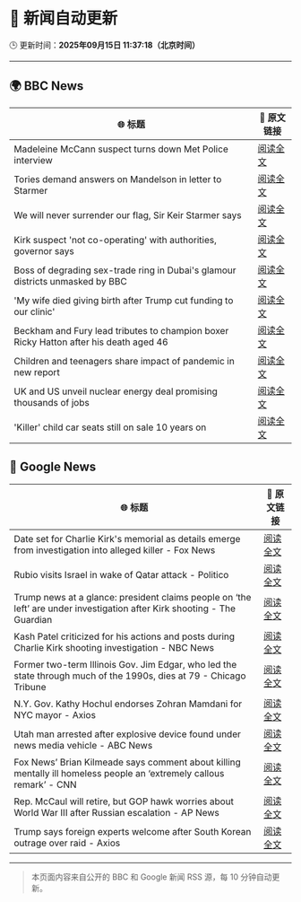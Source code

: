 # 🧠 新闻自动更新

🕒 更新时间：**2025年09月15日 11:37:18（北京时间）**

---

## 🌍 BBC News

| 🌐 标题 | 🔗 原文链接 |
|--------|-------------|
| Madeleine McCann suspect turns down Met Police interview | [阅读全文](https://www.bbc.com/news/articles/cr5qd18y8j5o?at_medium=RSS&at_campaign=rss) |
| Tories demand answers on Mandelson in letter to Starmer | [阅读全文](https://www.bbc.com/news/articles/ce32qepq12qo?at_medium=RSS&at_campaign=rss) |
| We will never surrender our flag, Sir Keir Starmer says | [阅读全文](https://www.bbc.com/news/articles/c3vz91x5ynzo?at_medium=RSS&at_campaign=rss) |
| Kirk suspect 'not co-operating' with authorities, governor says | [阅读全文](https://www.bbc.com/news/articles/c4gvrw2pgedo?at_medium=RSS&at_campaign=rss) |
| Boss of degrading sex-trade ring in Dubai's glamour districts unmasked by BBC | [阅读全文](https://www.bbc.com/news/articles/cx2r9y3kxy9o?at_medium=RSS&at_campaign=rss) |
| 'My wife died giving birth after Trump cut funding to our clinic' | [阅读全文](https://www.bbc.com/news/articles/ckgqdneev1no?at_medium=RSS&at_campaign=rss) |
| Beckham and Fury lead tributes to champion boxer Ricky Hatton after his death aged 46 | [阅读全文](https://www.bbc.com/sport/boxing/articles/cd0724eg90ko?at_medium=RSS&at_campaign=rss) |
| Children and teenagers share impact of pandemic in new report | [阅读全文](https://www.bbc.com/news/articles/cx2jll1wx4ko?at_medium=RSS&at_campaign=rss) |
| UK and US unveil nuclear energy deal promising thousands of jobs | [阅读全文](https://www.bbc.com/news/articles/ckgzevzwxwro?at_medium=RSS&at_campaign=rss) |
| 'Killer' child car seats still on sale 10 years on | [阅读全文](https://www.bbc.com/news/articles/c8643d1p85zo?at_medium=RSS&at_campaign=rss) |

## 📰 Google News

| 🌐 标题 | 🔗 原文链接 |
|--------|-------------|
| Date set for Charlie Kirk's memorial as details emerge from investigation into alleged killer - Fox News | [阅读全文](https://news.google.com/rss/articles/CBMihgFBVV95cUxNeEFfRWltVnFYUm8teUh0akdkQUFqTzd5ekRSbDViNFRLLWl0djFGSlRzN1A2aHphX29rTWNLUzBwY3dUTExuMWhaZVFPSkF1SDM4TVM5VEltWlZ4QmtiajJHR0RGb0hpY3JXVURnUXhGUzZPem5uZ2t6RDNmYkk0QW1HbVFNd9IBiwFBVV95cUxOazdJbFJ1N2F4RFdpS1FGTE9GTi02LS1RWE12T3BPak14SlE4T0V0Z21rSEh1MUZ2ZTdmNW9GcTY5X3ZkU1pESUk4Z3dLaDhPdVdlcjI3NHV5bTlTcE9mdGhzNlBUVFVnOU1wSmxaX2xHaGJTWTFlSEQ1bFFWMC1GMWthTDVWQ1pDX1dZ?oc=5) |
| Rubio visits Israel in wake of Qatar attack - Politico | [阅读全文](https://news.google.com/rss/articles/CBMijgFBVV95cUxORDNOaVdCQUtwMkhrSjdzajJLOEtrenhUMHZ6OUwtMkRBRDRpaFZOQzg1dnZfelR3eGZDdENWQTdvbHpWdGhyVEVRQktNeGxGQTkzajNCcU1lREN2MXdsT1ZtTm1FWjNUS2FpTVc3cUdGUk9ma25xYnFZR3g5bkRhXzJwc1RPV0tGSUQ5Q3ZB?oc=5) |
| Trump news at a glance: president claims people on ‘the left’ are under investigation after Kirk shooting - The Guardian | [阅读全文](https://news.google.com/rss/articles/CBMikgFBVV95cUxOaDE3alZTcWFfS3lnSG52Vnl6cWtZT1hwbjBUSktjWDV3cGhjQ19Wc3FoaVlZS2xjM25BYTV1YXFNWjhxY3h5WU50UUhyY3RJc015LWQzamZyc3FMSGV0dTFYOW1HaktOeWw1VWFzOUhnUWNaSWtraTREcVd5ZDc2bjlfb0Rxbm1DVlZnOXBySWIzUQ?oc=5) |
| Kash Patel criticized for his actions and posts during Charlie Kirk shooting investigation - NBC News | [阅读全文](https://news.google.com/rss/articles/CBMizgFBVV95cUxOR2x1M1dyeERueEluU3BqaU44bUpYZllJMDBuR0dsRWNXaWZRdGRRNzlPTi1pelFVMGpSMFFMUFJ1M05kZzQteHZQajUxdEtRdUthaEEzN0p2dmcyVndFdUlWblZvTkxySVF0RW5lQzMtMTVYUWV3cTdCaXdNMWVVdTNTOTFGRG9CTG5HOFJ2WklOcUJVTE9FbVR5NHdHQ2tub2pndmxicFNGUXZMU1ZfMHdHU3JicjhPMWl4a3dlNHFHV0t2YVVZNFJLMGM2UdIBVkFVX3lxTE5pWnBmMGowQ3NFc3RueEJnQXdIdElLUWZFTnAyMVpHdm9keWtaOXBjN21nTTlPOEdhWWRDdTlOTDQ2WUtxSDk2NWQ4SU5qeENIZXJOX2Z3?oc=5) |
| Former two-term Illinois Gov. Jim Edgar, who led the state through much of the 1990s, dies at 79 - Chicago Tribune | [阅读全文](https://news.google.com/rss/articles/CBMi0gFBVV95cUxQZmdXQkhLd1hoMU5aT0VVcWF2d3pyWGdyaHpYUnhkX2M3YVFqTTl2THlrV2J5ZmlfRlA0V2VhaEZ2dExzSFFCZUI5c0Q2ODdIaVBaODBPUE5fTFM3ZUFYOW1ZOEdzYkd0S3FoQlVLeUtzZ2NERC1JN3BxRzExOHFEZVNtbnlScndPZFo3ZEpCd2FqTXhEVWlTNGxQdTRBSXNRV2NscUEzQ1hNeDZrcDQxS0hHY1htdHV5bk5OTC1Halc2NzRQVDR0eVp3SDQySUlrSkE?oc=5) |
| N.Y. Gov. Kathy Hochul endorses Zohran Mamdani for NYC mayor - Axios | [阅读全文](https://news.google.com/rss/articles/CBMihAFBVV95cUxPWlJOS0xGbml1LUp5c0VVdElralJNaGVVNzJBb1luUXpVM2g2cUVKY2dFR2hQTjg2WXJNeWVZcnBRaUh1dDVYbUJDRnZwTC1hdFpxMlJxVjc2RVpRY3RWRVRZdlRHdWFYMDhoV2JJaktGd2tadWlxYnh2Rkhobk1rY0NXNzE?oc=5) |
| Utah man arrested after explosive device found under news media vehicle - ABC News | [阅读全文](https://news.google.com/rss/articles/CBMinAFBVV95cUxPS25lWlZHQ2JlajdvcmoxLS13QXZrRU1DeDJ2azNyZFV1WmhPSTBGb3lZQ0xPSmNmeUpQM2JjMU8yd09La1p1ZHRZSm5KY1FaQl83cTNuZ0RDQVpGQWNtdU5uMjdwRExPUzh1aWpPcmV0X25JXzVMd2IxT2gtSHdRSm0tTnZpRE0wY0pVZjRwWkR5YVBWZ0RCMENnUm7SAaIBQVVfeXFMT3RxU29mVUlocFFac3dQLUlUa2FQVlZFYmk1UjhfT0VCclZWdWZ2Ri1CTm1ZWGlRRTlWR21xbm42WVNVSnhUM0dURGpkVFJrR04xdXQ2V2tyN2hxVFFTSWV6T1o4NExJOTBTclY4SDVuTVdObm1sUVFPMXI5SnlZYzFGeFMxM0lsSUFuMncxWk1ZLWUyQU1mejdxaFFybUtnNzBB?oc=5) |
| Fox News’ Brian Kilmeade says comment about killing mentally ill homeless people an ‘extremely callous remark’ - CNN | [阅读全文](https://news.google.com/rss/articles/CBMihwFBVV95cUxOVGVOMjYxQTNKMUM1azcyMVpab0tqZzVGbzgySDRZSDVQNnZIal81V2ZZMG1TdE52T0N1cnVWbTFiY3dFOWdqQkdVcVcwaHlMcjkxQklfQzRKdXcyd2NfVTZqQ0NKM3Z4dm9jV0lNaFVWSWNTYmJJNjlrSnBuUzBjUkJvZ09oUFU?oc=5) |
| Rep. McCaul will retire, but GOP hawk worries about World War III after Russian escalation - AP News | [阅读全文](https://news.google.com/rss/articles/CBMiqAFBVV95cUxQbURvZkJPU3ZKSWM4dDdYRTB0bHVhWmRLbFJCQUNsWjBTOU5lQ3U2QWZjeTRXQUFCZXBVZmJMNUJVb3RscVVHdlNEQnZLQ19KckxTenVuc2VXc2I3UDk5bkt5d2RsenBoSktsLTZ3VVVZc1Z2WWRxQll2b0ppekFvMDVmekJOWDZyamkybHg5M3dFdmxlMjkydWZMSlNLbTgtUnF3QnAyelY?oc=5) |
| Trump says foreign experts welcome after South Korean outrage over raid - Axios | [阅读全文](https://news.google.com/rss/articles/CBMiekFVX3lxTFBCVEZRblZWTWNZTlNUa3RCTlp5Rmt5YjlFSzJnaEZKWlVDVTgtbm9ZMWR2X2VHR3pDdkRtcmxDYTZGaGxLajdOT29qMUhudnEzNkViSkljV0dLeUxiYUJOWm9ndWIwR29TUU1FbjFKcHRtNVlhU0ljU0NR?oc=5) |

---
> 本页面内容来自公开的 BBC 和 Google 新闻 RSS 源，每 10 分钟自动更新。